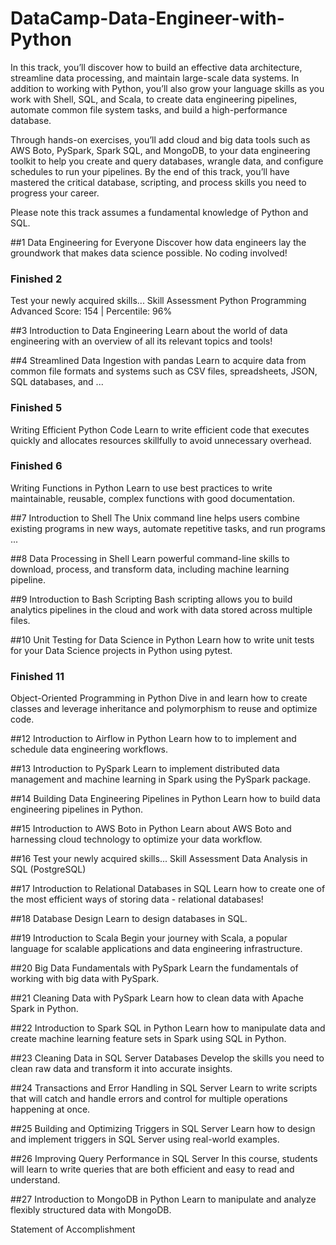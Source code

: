 # DataCamp-Data-Engineer-with-Python


In this track, you’ll discover how to build an effective data architecture, streamline data processing, and maintain large-scale data systems. In addition to working with Python, you’ll also grow your language skills as you work with Shell, SQL, and Scala, to create data engineering pipelines, automate common file system tasks, and build a high-performance database.


Through hands-on exercises, you’ll add cloud and big data tools such as AWS Boto, PySpark, Spark SQL, and MongoDB, to your data engineering toolkit to help you create and query databases, wrangle data, and configure schedules to run your pipelines. By the end of this track, you’ll have mastered the critical database, scripting, and process skills you need to progress your career.


Please note this track assumes a fundamental knowledge of Python and SQL.





##1
Data Engineering for Everyone
Discover how data engineers lay the groundwork that makes data science possible. No coding involved!



### Finished 2
Test your newly acquired skills...
Skill Assessment
Python Programming
Advanced Score: 154  |  Percentile: 96%



##3
Introduction to Data Engineering
Learn about the world of data engineering with an overview of all its relevant topics and tools!



##4
Streamlined Data Ingestion with pandas
Learn to acquire data from common file formats and systems such as CSV files, spreadsheets, JSON, SQL databases, and ...



### Finished 5
Writing Efficient Python Code
Learn to write efficient code that executes quickly and allocates resources skillfully to avoid unnecessary overhead.



### Finished 6
Writing Functions in Python
Learn to use best practices to write maintainable, reusable, complex functions with good documentation.



##7
Introduction to Shell
The Unix command line helps users combine existing programs in new ways, automate repetitive tasks, and run programs ...



##8
Data Processing in Shell
Learn powerful command-line skills to download, process, and transform data, including machine learning pipeline.



##9
Introduction to Bash Scripting
Bash scripting allows you to build analytics pipelines in the cloud and work with data stored across multiple files.



##10
Unit Testing for Data Science in Python
Learn how to write unit tests for your Data Science projects in Python using pytest.



### Finished 11
Object-Oriented Programming in Python
Dive in and learn how to create classes and leverage inheritance and polymorphism to reuse and optimize code.



##12
Introduction to Airflow in Python
Learn how to to implement and schedule data engineering workflows.



##13
Introduction to PySpark
Learn to implement distributed data management and machine learning in Spark using the PySpark package.



##14
Building Data Engineering Pipelines in Python
Learn how to build data engineering pipelines in Python.



##15
Introduction to AWS Boto in Python
Learn about AWS Boto and harnessing cloud technology to optimize your data workflow.



##16
Test your newly acquired skills...
Skill Assessment
Data Analysis in SQL (PostgreSQL)



##17
Introduction to Relational Databases in SQL
Learn how to create one of the most efficient ways of storing data - relational databases!



##18
Database Design
Learn to design databases in SQL.



##19
Introduction to Scala
Begin your journey with Scala, a popular language for scalable applications and data engineering infrastructure.



##20
Big Data Fundamentals with PySpark
Learn the fundamentals of working with big data with PySpark.



##21
Cleaning Data with PySpark
Learn how to clean data with Apache Spark in Python.



##22
Introduction to Spark SQL in Python
Learn how to manipulate data and create machine learning feature sets in Spark using SQL in Python.



##23
Cleaning Data in SQL Server Databases
Develop the skills you need to clean raw data and transform it into accurate insights.



##24
Transactions and Error Handling in SQL Server
Learn to write scripts that will catch and handle errors and control for multiple operations happening at once.



##25
Building and Optimizing Triggers in SQL Server
Learn how to design and implement triggers in SQL Server using real-world examples.



##26
Improving Query Performance in SQL Server
In this course, students will learn to write queries that are both efficient and easy to read and understand.



##27
Introduction to MongoDB in Python
Learn to manipulate and analyze flexibly structured data with MongoDB.



Statement of Accomplishment
